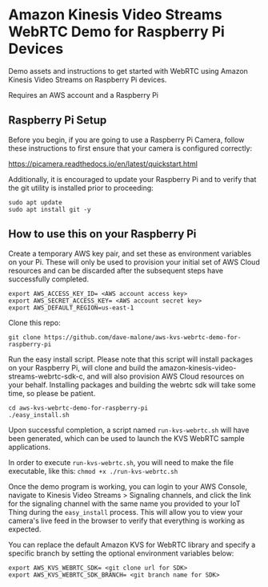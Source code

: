 # Amazon Kinesis Video Streams WebRTC Demo for Raspberry Pi Devices

Demo assets and instructions to get started with WebRTC using Amazon Kinesis Video Streams on Raspberry Pi devices.

Requires an AWS account and a Raspberry Pi

## Raspberry Pi Setup

Before you begin, if you are going to use a Raspberry Pi Camera, follow these instructions to first ensure that your camera is configured correctly:

https://picamera.readthedocs.io/en/latest/quickstart.html

Additionally, it is encouraged to update your Raspberry Pi and to verify that the git utility is installed prior to proceeding:

```
sudo apt update
sudo apt install git -y
```

## How to use this on your Raspberry Pi

Create a temporary AWS key pair, and set these as environment variables on your Pi. These will only be used to provision your initial set of AWS Cloud resources and can be discarded after the subsequent steps have successfully completed.

```
export AWS_ACCESS_KEY_ID= <AWS account access key>
export AWS_SECRET_ACCESS_KEY= <AWS account secret key>
export AWS_DEFAULT_REGION=us-east-1
```

Clone this repo:

`git clone https://github.com/dave-malone/aws-kvs-webrtc-demo-for-raspberry-pi`

Run the easy install script. Please note that this script will install packages on your Raspberry Pi, will clone and build the amazon-kinesis-video-streams-webrtc-sdk-c, and will also provision AWS Cloud resources on your behalf. Installing packages and building the webrtc sdk will take some time, so please be patient.

```
cd aws-kvs-webrtc-demo-for-raspberry-pi
./easy_install.sh
```

Upon successful completion, a script named `run-kvs-webrtc.sh` will have been generated, which can be used to launch the KVS WebRTC sample applications.

In order to execute `run-kvs-webrtc.sh`, you will need to make the file executable, like this: `chmod +x ./run-kvs-webrtc.sh`

Once the demo program is working, you can login to your AWS Console, navigate to Kinesis Video Streams > Signaling channels, and click the link for the signaling channel with the same name you provided to your IoT Thing during the `easy_install` process. This will allow you to view your camera's live feed in the browser to verify that everything is working as expected.

You can replace the default Amazon KVS for WebRTC library and specify a specific branch by setting the optional environment variables below:

```
export AWS_KVS_WEBRTC_SDK= <git clone url for SDK>
export AWS_KVS_WEBRTC_SDK_BRANCH= <git branch name for SDK>
```
